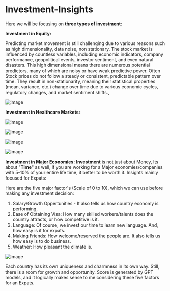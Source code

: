 # Investment-Insights

Here we will be focusing on **three types of investment**:

**Investment in Equity:**

Predicting market movement is still challenging due to various reasons such as high dimensionality, data noise, non stationary. The stock market is influenced by countless variables, including economic indicators, company performance, geopolitical events, investor sentiment, and even natural disasters. 
This high dimensional means there are numerous potential predictors, many of which are noisy or have weak predictive power.
Often Stock prices do not follow a steady or consistent, predictable pattern over time. They result in non-stationarity, meaning their statistical properties (mean, variance, etc.) change over time due to various economic cycles, regulatory changes, and market sentiment shifts.,


![image](https://github.com/user-attachments/assets/b4ea63bf-e69b-4aa5-bf5d-b24805b6b06e)



**Investment in Healthcare Markets:**

![image](https://github.com/user-attachments/assets/6f4dca65-4fc1-45ba-a713-bf50e72d4a96)

![image](https://github.com/user-attachments/assets/87050c3f-2dfe-495b-bd28-931da85ca32c)

![image](https://github.com/user-attachments/assets/7c8c29e1-4774-42d7-92f4-6b69fac23c07)

![image](https://github.com/user-attachments/assets/8c31463b-a6eb-4931-9d14-01a15a85dd9a)


**Investment in Major Economies:**
**Investment** is not just about Money, Its about "**Time**" as well, if you are working for a Major economies/companies with 5-10% of your entire life time, it better to be worth it.  Insights mainly focused for Expats:

Here are the five major factor's (Scale of 0 to 10), which we can use before making any investment decision:

1. Salary/Growth Oppertunities - It also tells us how country economy is performing,
2. Ease of Obtaining Visa: How many skilled workers/talents does the country attracts, or how competitive is it.
3. Language: Of course, we invest our time to learn new language. And, how easy is it for expats. 
4. Making Friends: How welcome/reserved the people are. It also tells us how easy is to do business.
5. Weather: How pleasant the climate is. 

![image](https://github.com/user-attachments/assets/d6db8fe4-b0a2-4482-9c44-d17538604aa3)

Each country has its own uniqueness and charmness in its own way. Still, there is a room for growth and opportunity. Score is generated by GPT models, and it logically makes sense to me considering these five factors for an Expats.  





